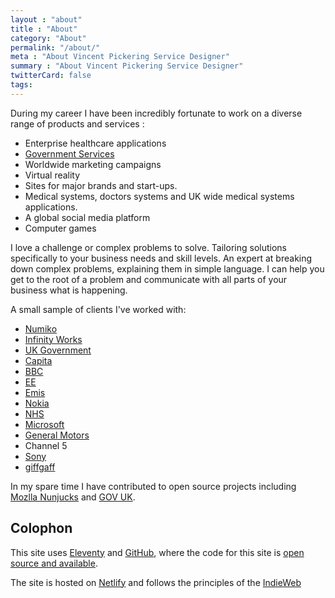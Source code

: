 ```yaml
---
layout : "about"
title : "About"
category: "About"
permalink: "/about/"
meta : "About Vincent Pickering Service Designer"
summary : "About Vincent Pickering Service Designer"
twitterCard: false
tags:
---
```


During my career I have been incredibly fortunate to work on a diverse range of products and services :

- Enterprise healthcare applications
- [Government Services](https://gov.uk)
- Worldwide marketing campaigns
- Virtual reality
- Sites for major brands and start-ups.
- Medical systems, doctors systems and UK wide medical systems applications.
- A global social media platform
- Computer games

I love a challenge or complex problems to solve. Tailoring solutions specifically to your business needs and skill levels. An expert at breaking down complex problems, explaining them in simple language. I can help you get to the root of a problem and communicate with all parts of your business what is happening.

A small sample of clients I've worked with:

- [Numiko](https://numiko.com/)
- [Infinity Works](https://www.infinityworks.com)
- [UK Government](https://www.gov.uk)
- [Capita](https://www.capita.com/)
- [BBC](https://www.bbc.co.uk)
- [EE](https://ee.co.uk)
- [Emis](https://www.emishealth.com)
- [Nokia](https://www.nokia.com)
- [NHS](https://www.nhs.uk/pages/home.aspx)
- [Microsoft](https://www.microsoft.com)
- [General Motors](https://www.gm.com/index.html)
- Channel 5
- [Sony](https://www.playstation.com/)
- [giffgaff](https://www.giffgaff.com)

In my spare time I have contributed to open source projects including [Mozlla Nunjucks](https://github.com/mozilla/nunjucks) and [GOV UK](https://github.com/alphagov/govuk_frontend_toolkit/).

## Colophon

This site uses [Eleventy](https://www.11ty.dev/) and [GitHub](https://github.com), where the code for this site is [open source and available]({{site.data.author.github.repo}}).

The site is hosted on [Netlify](https://www.netlify.com/) and follows the principles of the [IndieWeb](https://indieweb.org/)
